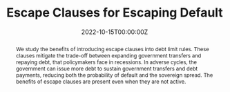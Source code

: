 ---
title: "Escape Clauses for Escaping Default"
authors:
- Rodrigo Caputo
- admin

date: "2022-10-15T00:00:00Z"
#doi: "doi.org/10.1080/13504851.2022.2133892"

# Schedule page publish date (NOT publication's date).
publishDate: "2017-01-01T00:00:00Z"

# Publication type.
# Accepts a single type but formatted as a YAML list (for Hugo requirements).
# Enter a publication type from the CSL standard.
publication_types: ["article"]

# Publication name and optional abbreviated publication name.
publication: ""
publication_short: ""

abstract: We study the benefits of introducing escape clauses into debt limit rules. These clauses mitigate the trade-off between expanding government transfers and repaying debt, that policymakers face in recessions. In adverse cycles, the government can issue more debt to sustain government transfers and debt payments, reducing both the probability of default and the sovereign spread. The benefits of escape clauses are present even when they are not active. 

links:
#- name: Custom Link
#  url: http://example.org
url_pdf: https://papers.ssrn.com/sol3/papers.cfm?abstract_id=4326296
#url_code: 
#url_dataset: '#'
#url_poster: '#'
#url_project: ''
#url_slides: ''
#url_source: '#'
#url_video: '#'

# Featured image
# To use, add an image named `featured.jpg/png` to your page's folder. 
image:
  focal_point: ""
  preview_only: false


---